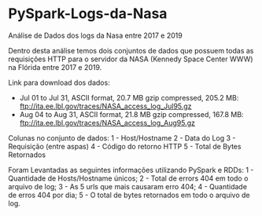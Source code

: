 # PySpark-Logs-da-Nasa
Análise de Dados dos logs da Nasa entre 2017 e 2019

Dentro desta análise temos dois conjuntos de dados que possuem todas as requisições HTTP para o servidor da NASA (Kennedy Space Center WWW)
na Flórida entre 2017 e 2019.

Link para download dos dados:
- Jul 01 to Jul 31, ASCII format, 20.7 MB gzip compressed, 205.2 MB: ftp://ita.ee.lbl.gov/traces/NASA_access_log_Jul95.gz
- Aug 04 to Aug 31, ASCII format, 21.8 MB gzip compressed, 167.8 MB: ftp://ita.ee.lbl.gov/traces/NASA_access_log_Aug95.gz

Colunas no conjunto de dados:
1 - Host/Hostname
2 - Data do Log
3 - Requisição (entre aspas)
4 - Código do retorno HTTP
5 - Total de Bytes Retornados

Foram Levantadas as seguintes informações utilizando PySpark e RDDs:
1 - Quantidade de Hosts/Hostname únicos;
2 - Total de errors 404 em todo o arquivo de log;
3 - As 5 urls que mais causaram erro 404;
4 - Quantidade de erros 404 por dia;
5 - O total de bytes retornados em todo o arquivo de log.
